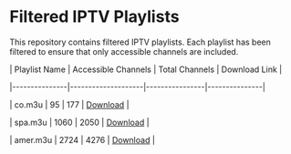 # Filtered IPTV Playlists

This repository contains filtered IPTV playlists. Each playlist has been filtered to ensure that only accessible channels are included.

| Playlist Name | Accessible Channels | Total Channels | Download Link |

|---------------|--------------------|----------------|---------------|

| co.m3u | 95 | 177 | [Download](https://raw.githubusercontent.com/cerels/cerels/filteredIptv/refs/heads/main/co.m3u) |

| spa.m3u | 1060 | 2050 | [Download](https://raw.githubusercontent.com/cerels/cerels/filteredIptv/refs/heads/main/spa.m3u) |

| amer.m3u | 2724 | 4276 | [Download](https://raw.githubusercontent.com/cerels/cerels/filteredIptv/refs/heads/main/amer.m3u) |
